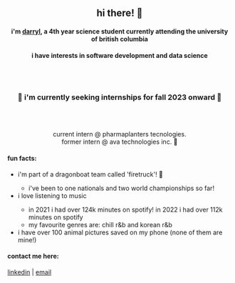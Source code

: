 ### <h2 align="center">hi there! 👋</h2>
<!--
**darrylmaa/darrylmaa** is a ✨ _special_ ✨ repository because its `README.md` (this file) appears on your GitHub profile.

Here are some ideas to get you started:

- 🔭 I’m currently working on ...
- 🌱 I’m currently learning ...
- 👯 I’m looking to collaborate on ...
- 🤔 I’m looking for help with ...
- 💬 Ask me about ...
- 📫 How to reach me: ...
- 😄 Pronouns: ...
- ⚡ Fun fact: ...
-->

<h4 align="center">
i'm <a href="https://darrylmaa.github.io/">darryl</a>, a 4th year science student currently attending the university of british columbia
</h4>
<h4 align="center">
i have interests in software development and data science
</h4>
</br></br>
<h3 align="center">💼 i'm currently seeking internships for fall 2023 onward 💼</h3>
</br></br>
<p align="center">
current intern @ pharmaplanters tecnologies.</br>
former intern @ ava technologies inc. 🌱
</p>

<h4 align="left">fun facts:</h4>
<ul>
<li align="left">i'm part of a dragonboat team called 'firetruck'! 🚒</li>
<ul><li align="left">i've been to one nationals and two world championships so far!</li></ul>
<li align="left">i love listening to music</li>
<ul><li align="left">in 2021 i had over 124k minutes on spotify! in 2022 i had over 112k minutes on spotify</li>
<li align="left">my favourite genres are: chill r&b and korean r&b</li></ul>
<li align="left">i have over 100 animal pictures saved on my phone (none of them are mine!)</li>
</ul>

<h4 align="left">contact me here:</h4>
<p align="left">
<a href="https://linkedin.com/in/darrylmaa" target="blank">linkedin</a>
|
<a href="mailto: darrylmaa@gmail.com">email</a>
</p>
